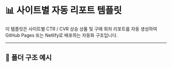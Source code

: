 # 📊 사이트별 자동 리포트 템플릿

이 템플릿은 사이트별 CTR / CVR 상승 상품 및 구매 회차 리포트를 자동 생성하여 GitHub Pages 또는 Netlify로 배포하는 자동화 구조입니다.

---
  
  ## 📁 폴더 구조 예시
